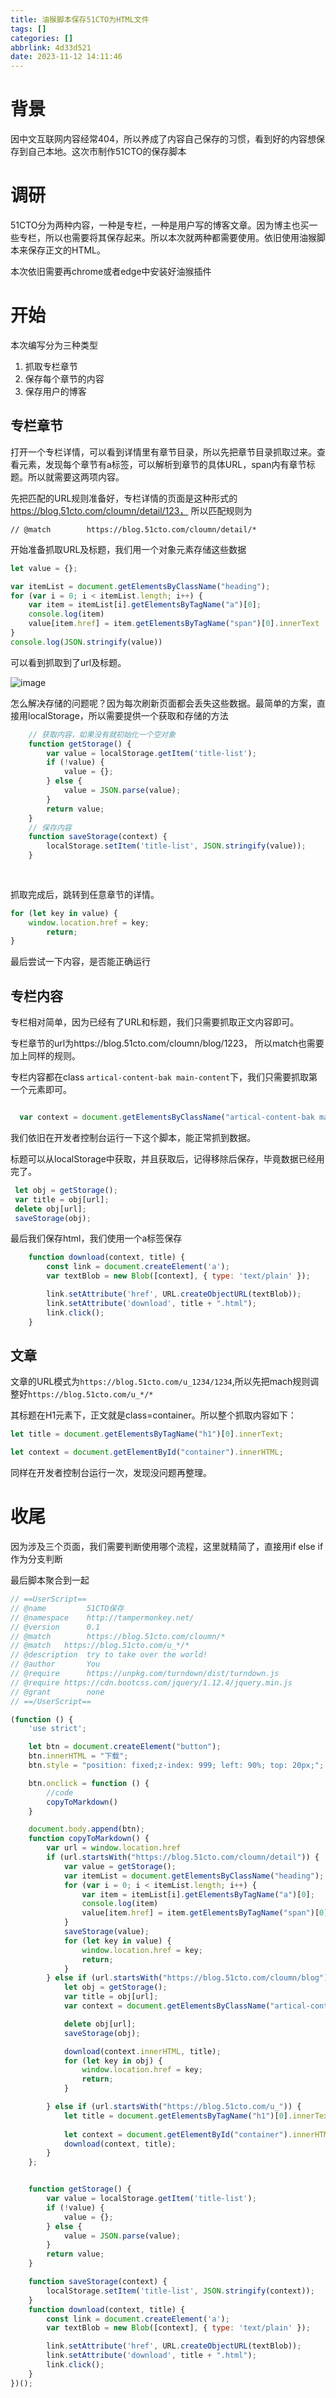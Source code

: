 ```yaml
---
title: 油猴脚本保存51CTO为HTML文件
tags: []
categories: []
abbrlink: 4d33d521
date: 2023-11-12 14:11:46
---
```

# 背景

因中文互联网内容经常404，所以养成了内容自己保存的习惯，看到好的内容想保存到自己本地。这次市制作51CTO的保存脚本


# 调研

51CTO分为两种内容，一种是专栏，一种是用户写的博客文章。因为博主也买一些专栏，所以也需要将其保存起来。所以本次就两种都需要使用。依旧使用油猴脚本来保存正文的HTML。

本次依旧需要再chrome或者edge中安装好油猴插件

# 开始

本次编写分为三种类型
1. 抓取专栏章节
2. 保存每个章节的内容
3. 保存用户的博客

## 专栏章节

打开一个专栏详情，可以看到详情里有章节目录，所以先把章节目录抓取过来。查看元素，发现每个章节有a标签，可以解析到章节的具体URL，span内有章节标题。所以就需要这两项内容。

先把匹配的URL规则准备好，专栏详情的页面是这种形式的 https://blog.51cto.com/cloumn/detail/123， 所以匹配规则为
```
// @match        https://blog.51cto.com/cloumn/detail/*
```

开始准备抓取URL及标题，我们用一个对象元素存储这些数据

```js
let value = {};

var itemList = document.getElementsByClassName("heading");
for (var i = 0; i < itemList.length; i++) {
    var item = itemList[i].getElementsByTagName("a")[0];
    console.log(item)
    value[item.href] = item.getElementsByTagName("span")[0].innerText
}
console.log(JSON.stringify(value))

```

可以看到抓取到了url及标题。


![image](https://static.lianglianglee.com/assets/20231130144903.png)

怎么解决存储的问题呢？因为每次刷新页面都会丢失这些数据。最简单的方案，直接用localStorage，所以需要提供一个获取和存储的方法

```js
    // 获取内容，如果没有就初始化一个空对象
    function getStorage() {
        var value = localStorage.getItem('title-list');
        if (!value) {
            value = {};
        } else {
            value = JSON.parse(value);
        }
        return value;
    }
    // 保存内容
    function saveStorage(context) {
        localStorage.setItem('title-list', JSON.stringify(value));
    }
    
    
```

抓取完成后，跳转到任意章节的详情。

```js
for (let key in value) {
    window.location.href = key;
        return;
}
```

最后尝试一下内容，是否能正确运行



## 专栏内容

专栏相对简单，因为已经有了URL和标题，我们只需要抓取正文内容即可。

专栏章节的url为https://blog.51cto.com/cloumn/blog/1223， 所以match也需要加上同样的规则。

专栏内容都在class `artical-content-bak main-content`下，我们只需要抓取第一个元素即可。


```js

  var context = document.getElementsByClassName("artical-content-bak main-content")[0].innerHTML;
```


我们依旧在开发者控制台运行一下这个脚本，能正常抓到数据。

标题可以从localStorage中获取，并且获取后，记得移除后保存，毕竟数据已经用完了。
```js
 let obj = getStorage();
 var title = obj[url];
 delete obj[url];
 saveStorage(obj);
```

最后我们保存html，我们使用一个a标签保存

```js
    function download(context, title) {
        const link = document.createElement('a');
        var textBlob = new Blob([context], { type: 'text/plain' });

        link.setAttribute('href', URL.createObjectURL(textBlob));
        link.setAttribute('download', title + ".html");
        link.click();
    }
```



## 文章

文章的URL模式为`https://blog.51cto.com/u_1234/1234`,所以先把mach规则调整好`https://blog.51cto.com/u_*/*`

其标题在H1元素下，正文就是class=container。所以整个抓取内容如下：
```js
let title = document.getElementsByTagName("h1")[0].innerText;

let context = document.getElementById("container").innerHTML;
```

同样在开发者控制台运行一次，发现没问题再整理。


# 收尾

因为涉及三个页面，我们需要判断使用哪个流程，这里就精简了，直接用if else if作为分支判断

最后脚本聚合到一起

```js
// ==UserScript==
// @name         51CTO保存
// @namespace    http://tampermonkey.net/
// @version      0.1
// @match        https://blog.51cto.com/cloumn/*
// @match   https://blog.51cto.com/u_*/*
// @description  try to take over the world!
// @author       You
// @require      https://unpkg.com/turndown/dist/turndown.js
// @require https://cdn.bootcss.com/jquery/1.12.4/jquery.min.js
// @grant        none
// ==/UserScript==

(function () {
    'use strict';

    let btn = document.createElement("button");
    btn.innerHTML = "下载";
    btn.style = "position: fixed;z-index: 999; left: 90%; top: 20px;";

    btn.onclick = function () {
        //code
        copyToMarkdown()
    }

    document.body.append(btn);
    function copyToMarkdown() {
        var url = window.location.href
        if (url.startsWith("https://blog.51cto.com/cloumn/detail")) {
            var value = getStorage();
            var itemList = document.getElementsByClassName("heading");
            for (var i = 0; i < itemList.length; i++) {
                var item = itemList[i].getElementsByTagName("a")[0];
                console.log(item)
                value[item.href] = item.getElementsByTagName("span")[0].innerText
            }
            saveStorage(value);
            for (let key in value) {
                window.location.href = key;
                return;
            }
        } else if (url.startsWith("https://blog.51cto.com/cloumn/blog")) {
            let obj = getStorage();
            var title = obj[url];
            var context = document.getElementsByClassName("artical-content-bak main-content")[0]

            delete obj[url];
            saveStorage(obj);

            download(context.innerHTML, title);
            for (let key in obj) {
                window.location.href = key;
                return;
            }

        } else if (url.startsWith("https://blog.51cto.com/u_")) {
            let title = document.getElementsByTagName("h1")[0].innerText;
           
            let context = document.getElementById("container").innerHTML;
            download(context, title);
        }
    };


    function getStorage() {
        var value = localStorage.getItem('title-list');
        if (!value) {
            value = {};
        } else {
            value = JSON.parse(value);
        }
        return value;
    }

    function saveStorage(context) {
        localStorage.setItem('title-list', JSON.stringify(context));
    }
    function download(context, title) {
        const link = document.createElement('a');
        var textBlob = new Blob([context], { type: 'text/plain' });

        link.setAttribute('href', URL.createObjectURL(textBlob));
        link.setAttribute('download', title + ".html");
        link.click();
    }
})();

```
